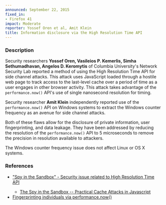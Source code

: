 ```yaml
---
announced: September 22, 2015
fixed_in:
- Firefox 41
impact: Moderate
reporter: Yossef Oren et al, Amit Klein
title: Information disclosure via the High Resolution Time API
---
```


<h3>Description</h3>

<p>Security researchers <strong>Yossef Oren, Vasileios P. Kemerlis, Simha Sethumadhavan,
Angelos D. Keromytis</strong> of Columbia University's Network Security Lab reported a
method of using the High Resolution Time API for side channel attacks. This attack uses
JavaScript loaded through a hostile web page to track access to the last-level
cache over a period of time as a user engages in other browser activity. This attack takes
advantage of the <code>performance.now()</code> API's use of single nanosecond resolution
for timing. </p>

<p>Security researcher <strong>Amit Klein</strong> independently reported use of the
<code>performance.now()</code> API on Windows systems to extract the Windows counter
frequency as an avenue for side channel attacks. 
</p>

<p>Both of these flaws allow for the disclosure of private information, user
fingerprinting, and data leakage. They have been addressed by reducing the resolution of
the <code>performance.now()</code> API to 5 microseconds to remove the precision in
resolution available to attackers.
</p>

<p class="note">The Windows counter frequency issue does not affect Linux or OS X systems.
</p>

<h3>References</h3>

<ul>
  <li><a href="https://bugzilla.mozilla.org/show_bug.cgi?id=1167489">
        "Spy in the Sandbox" - Security issue related to High Resolution Time API</a></li>
  <ul><li><a href="http://arxiv.org/abs/1502.07373">
        The Spy in the Sandbox -- Practical Cache Attacks in Javascript</a></li></ul>
  <li><a href="https://bugzilla.mozilla.org/show_bug.cgi?id=1153672">
       Fingerprinting individuals via performance.now()</a></li>
</ul>



